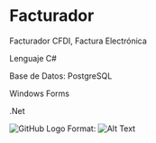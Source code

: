 # Facturador
Facturador CFDI, Factura Electrónica

Lenguaje C#

Base de Datos: PostgreSQL

Windows Forms

.Net

![GitHub Logo](/images/logo.png)
Format: ![Alt Text](url)
